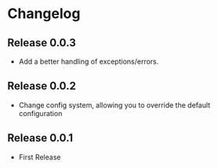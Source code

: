 # Changelog #

## Release 0.0.3 ##

* Add a better handling of exceptions/errors.

## Release 0.0.2 ##

* Change config system, allowing you to override the default configuration

## Release 0.0.1 ##

* First Release

